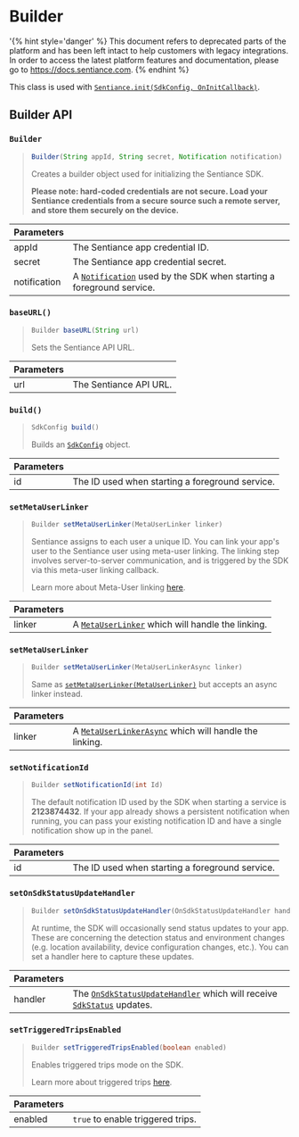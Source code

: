 # Builder

'{% hint style='danger' %} This document refers to deprecated parts of the platform and has been left intact to help customers with legacy integrations. In order to access the latest platform features and documentation, please go to https://docs.sentiance.com. {% endhint %}

This class is used with [`Sentiance.init(SdkConfig, OnInitCallback)`](../sentiance.md#init).

## Builder API

### `Builder`

> ```java
> Builder(String appId, String secret, Notification notification)
> ```
>
> Creates a builder object used for initializing the Sentiance SDK.
>
> **Please note: hard-coded credentials are not secure. Load your Sentiance credentials from a secure source such a remote server, and store them securely on the device.**

| Parameters    |                                                                                                                                          |
| ------------- | ---------------------------------------------------------------------------------------------------------------------------------------- |
| appId         | The Sentiance app credential ID.                                                                                                         |
| secret        | The Sentiance app credential secret.                                                                                                     |
| notification  | A [`Notification`](https://developer.android.com/reference/android/app/Notification) used by the SDK when starting a foreground service. |



### `baseURL()`

> ```java
> Builder baseURL(String url)
> ```
>
> Sets the Sentiance API URL.

| Parameters |                        |
| ---------- | ---------------------- |
| url        | The Sentiance API URL. |

### `build()`

> ```java
> SdkConfig build()
> ```
>
> Builds an [`SdkConfig`](./) object.

| Parameters |                                                 |
| ---------- | ----------------------------------------------- |
| id         | The ID used when starting a foreground service. |

### `setMetaUserLinker`

> ```java
> Builder setMetaUserLinker(MetaUserLinker linker)
> ```
>
> Sentiance assigns to each user a unique ID. You can link your app's user to the Sentiance user using meta-user linking. The linking step involves server-to-server communication, and is triggered by the SDK via this meta-user linking callback.
>
> Learn more about Meta-User linking [here](../../../appendix/user-linking.md).

| Parameters |                                                                           |
| ---------- | ------------------------------------------------------------------------- |
| linker     | A [`MetaUserLinker`](../metauserlinker.md) which will handle the linking. |

### `setMetaUserLinker`

> ```java
> Builder setMetaUserLinker(MetaUserLinkerAsync linker)
> ```
>
> Same as [`setMetaUserLinker(MetaUserLinker)`](sdkconfig-builder.md#setmetauserlinker) but accepts an async linker instead.

| Parameters |                                                                                     |
| ---------- | ----------------------------------------------------------------------------------- |
| linker     | A [`MetaUserLinkerAsync`](../metauserlinkerasync.md) which will handle the linking. |

### `setNotificationId`

> ```java
> Builder setNotificationId(int Id)
> ```
>
> The default notification ID used by the SDK when starting a service is **2123874432**. If your app already shows a persistent notification when running, you can pass your existing notification ID and have a single notification show up in the panel.

| Parameters |                                                 |
| ---------- | ----------------------------------------------- |
| id         | The ID used when starting a foreground service. |

### `setOnSdkStatusUpdateHandler`

> ```java
> Builder setOnSdkStatusUpdateHandler(OnSdkStatusUpdateHandler handler)
> ```
>
> At runtime, the SDK will occasionally send status updates to your app. These are concerning the detection status and environment changes (e.g. location availability, device configuration changes, etc.). You can set a handler here to capture these updates.

| Parameters |                                                                                                                           |
| ---------- | ------------------------------------------------------------------------------------------------------------------------- |
| handler    | The [`OnSdkStatusUpdateHandler`](../onsdkstatusupdatehandler.md) which will receive [`SdkStatus`](../sdkstatus/) updates. |

### `setTriggeredTripsEnabled`

> ```java
> Builder setTriggeredTripsEnabled(boolean enabled)
> ```
>
> Enables triggered trips mode on the SDK.
>
> Learn more about triggered trips [here](../../../appendix/controlled-detections/controlled-trips-only.md).

| Parameters |                                   |
| ---------- | --------------------------------- |
| enabled    | `true` to enable triggered trips. |
